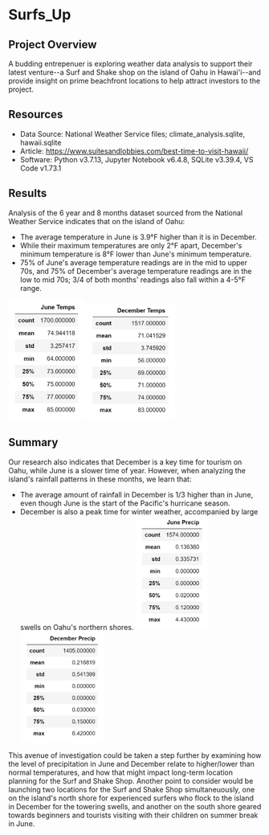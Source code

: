 # Surfs_Up
## Project Overview
A budding entrepenuer is exploring weather data analysis to support their latest venture--a Surf and Shake shop on the island of Oahu in Hawai'i--and provide insight on prime beachfront locations to help attract investors to the project. 

## Resources
 - Data Source: National Weather Service files; climate_analysis.sqlite, hawaii.sqlite
 - Article: https://www.suitesandlobbies.com/best-time-to-visit-hawaii/
 - Software: Python v3.7.13, Jupyter Notebook v6.4.8, SQLite v3.39.4, VS Code v1.73.1

## Results
Analysis of the 6 year and 8 months dataset sourced from the National Weather Service indicates that on the island of Oahu:
 - The average temperature in June is 3.9°F higher than it is in December.
 - While their maximum temperatures are only 2°F apart, December's minimum temperature is 8°F lower than June's minimum temperature.
 - 75% of June's average temperature readings are in the mid to upper 70s, and 75% of December's average temperature readings are in the low to mid 70s; 3/4 of both months' readings also fall within a 4-5°F range.

<img src="https://github.com/Jay-ni13/surfs_up/blob/main/Images/june_temps_stats.png" width=30%> <img src="https://github.com/Jay-ni13/surfs_up/blob/main/Images/december_temps_stats.png" width=35%>

## Summary
Our research also indicates that December is a key time for tourism on Oahu, while June is a slower time of year. However, when analyzing the island's rainfall patterns in these months, we learn that:
 - The average amount of rainfall in December is 1/3 higher than in June, even though June is the start of the Pacific's hurricane season.
 - December is also a peak time for winter weather, accompanied by large swells on Oahu's northern shores.
<img src="https://github.com/Jay-ni13/surfs_up/blob/main/Images/june_precip_stats.png" width=30%> <img src="https://github.com/Jay-ni13/surfs_up/blob/main/Images/december_precip_stats.png" width=35%>

This avenue of investigation could be taken a step further by examining how the level of precipitation in June and December relate to higher/lower than normal temperatures, and how that might impact long-term location planning for the Surf and Shake Shop. Another point to consider would be launching two locations for the Surf and Shake Shop simultaneuously, one on the island's north shore for experienced surfers who flock to the island in December for the towering swells, and another on the south shore geared towards beginners and tourists visiting with their children on summer break in June.
